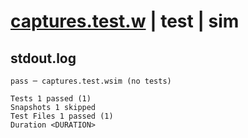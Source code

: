 # [captures.test.w](../../../../../examples/tests/valid/captures.test.w) | test | sim

## stdout.log
```log
pass ─ captures.test.wsim (no tests)

Tests 1 passed (1)
Snapshots 1 skipped
Test Files 1 passed (1)
Duration <DURATION>
```

